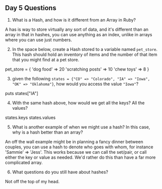## Day 5 Questions

1. What is a Hash, and how is it different from an Array in Ruby?

 A has is way to store virtually any sort of data, and it's different than an array in that in hashes, you can use anything as an index, unlike in arrays where you can use just numbers.

2. In the space below, create a Hash stored to a variable named `pet_store`.  This hash should hold an inventory of items and the number of that item that you might find at a pet store.

pet_store = {
  'dog food' => 20
  'scratching posts' => 10
  'chew toys' => 8
}

3. given the following `states = {"CO" => "Colorado", "IA" => "Iowa", "OK" => "Oklahoma"}`, how would you access the value `"Iowa"`?

puts states["IA"]

4. With the same hash above, how would we get all the keys?  All the values?

states.keys
states.values

5. What is another example of when we might use a hash?  In this case, why is a hash better than an array?

An off the wall example might be in planning a fancy dinner between couples, you can use a hash to denote who goes with whom, for instance 'Sammie' => 'Jess'. This works because we can call the set/pair, or call either the key or value as needed. We'd rather do this than have a far more complicated array.

6. What questions do you still have about hashes?

Not off the top of my head.

